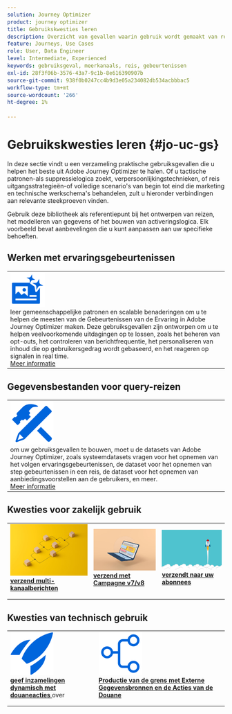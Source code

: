 ```yaml
---
solution: Journey Optimizer
product: journey optimizer
title: Gebruikskwesties leren
description: Overzicht van gevallen waarin gebruik wordt gemaakt van reizen
feature: Journeys, Use Cases
role: User, Data Engineer
level: Intermediate, Experienced
keywords: gebruiksgeval, meerkanaals, reis, gebeurtenissen
exl-id: 28f3f06b-3576-43a7-9c1b-8e616390907b
source-git-commit: 938f0b0247cc4b9d3e05a234082db534acbbbac5
workflow-type: tm+mt
source-wordcount: '266'
ht-degree: 1%

---
```


# Gebruikskwesties leren {#jo-uc-gs}

In deze sectie vindt u een verzameling praktische gebruiksgevallen die u helpen het beste uit Adobe Journey Optimizer te halen. Of u tactische patronen-als suppressielogica zoekt, verpersoonlijkingstechnieken, of reis uitgangsstrategieën-of volledige scenario&#39;s van begin tot eind die marketing en technische werkschema&#39;s behandelen, zult u hieronder verbindingen aan relevante steekproeven vinden.

Gebruik deze bibliotheek als referentiepunt bij het ontwerpen van reizen, het modelleren van gegevens of het bouwen van activeringslogica. Elk voorbeeld bevat aanbevelingen die u kunt aanpassen aan uw specifieke behoeften.


## Werken met ervaringsgebeurtenissen

<table style="table-layout:fixed">
<tr style="border: 0;">
  <td>
    <div>
    <a href="exp-event-lookup.md">
    <img alt="ervaringsgebeurtenissen opzoeken aanbevolen werkwijzen" src="../assets/do-not-localize/icon-content.svg" /></a> 
    <br> leer gemeenschappelijke patronen en scalable benaderingen om u te helpen de meesten van de Gebeurtenissen van de Ervaring in Adobe Journey Optimizer maken. Deze gebruiksgevallen zijn ontworpen om u te helpen veelvoorkomende uitdagingen op te lossen, zoals het beheren van opt-outs, het controleren van berichtfrequentie, het personaliseren van inhoud die op gebruikersgedrag wordt gebaseerd, en het reageren op signalen in real time.
    </div>
      <div>
     <a href="exp-event-lookup.md">Meer informatie</a></div>
    </div>
  </td>
</tr>
</table>


## Gegevensbestanden voor query-reizen

<table style="table-layout:fixed">
<tr style="border: 0;">
  <td>
    <div>
    <a href="../data/datasets-query-examples.md">
    <img alt="queryvoorbeelden" src="../assets/do-not-localize/icon-configure.svg"/></a> 
    <br> om uw gebruiksgevallen te bouwen, moet u de datasets van Adobe Journey Optimizer, zoals systeemdatasets vragen voor het opnemen van het volgen ervaringsgebeurtenissen, de dataset voor het opnemen van step gebeurtenissen in een reis, de dataset voor het opnemen van aanbiedingsvoorstellen aan de gebruikers, en meer.
    </div>
      <div>
     <a href="../data/datasets-query-examples.md">Meer informatie</a></div>
    </div>
  </td>
</tr>
</table>

## Kwesties voor zakelijk gebruik

<table style="table-layout:fixed"><tr style="border: 0;">
<td>
<a href="../building-journeys/journeys-uc.md">
<img alt="Multikanaalberichten verzenden" src="../assets/do-not-localize/start-journey.jpeg">
</a>
<div>
<a href="../building-journeys/journeys-uc.md"><strong> verzend multi-kanaalberichten </strong></a>
</div>
<p>
</td>
<td>
<a href="ajo-ac.md">
<img alt="Een bericht verzenden met Campagne" src="../assets/do-not-localize/start-interface.jpeg">
</a>
<div><a href="ajo-ac.md"><strong> verzend met Campagne v7/v8 </strong>
</div>
<p>
</td>
<td>
<a href="message-to-subscribers-uc.md">
<img alt="Een bericht verzenden naar abonnees" src="../assets/do-not-localize/start-quick.png">
</a>
<div>
<a href="message-to-subscribers-uc.md"><strong> verzendt naar uw abonnees </strong></a>
</div>
<p></td>
</tr></table>

## Kwesties van technisch gebruik

<table style="table-layout:fixed"><tr style="border: 0;">
<td>
<a href="collections.md">
<img alt="Verzamelingen dynamisch doorgeven met behulp van aangepaste handelingen" src="../assets/do-not-localize/icon-quick-start.svg">
</a>
<div>
<a href="collections.md"><strong> geef inzamelingen dynamisch met douaneacties </strong></a> over
</div>
<p>
</td>
<td>
<a href="limit-throughput.md">
<img alt="Productie beperken met externe gegevensbronnen en aangepaste handelingen" src="../assets/do-not-localize/icon-first-journey.svg">
</a>
<div><a href="limit-throughput.md"><strong> Productie van de grens met Externe Gegevensbronnen en de Acties van de Douane </strong>
</div>
<p>
</td>
</tr></table>
